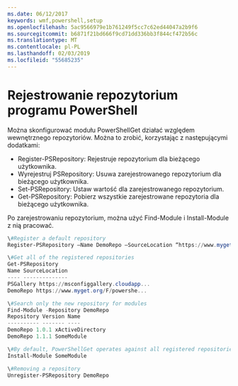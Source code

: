 ```yaml
---
ms.date: 06/12/2017
keywords: wmf,powershell,setup
ms.openlocfilehash: 5ac9566979e1b761249f5cc7c62ed44047a2b9f6
ms.sourcegitcommit: b6871f21bd666f9cd71dd336bb3f844cf472b56c
ms.translationtype: MT
ms.contentlocale: pl-PL
ms.lasthandoff: 02/03/2019
ms.locfileid: "55685235"
---
```

# <a name="register-a-powershell-repository"></a>Rejestrowanie repozytorium programu PowerShell
Można skonfigurować modułu PowerShellGet działać względem wewnętrznego repozytoriów. Można to zrobić, korzystając z następującymi dodatkami:
- Register-PSRepository: Rejestruje repozytorium dla bieżącego użytkownika.
- Wyrejestruj PSRepository: Usuwa zarejestrowanego repozytorium dla bieżącego użytkownika.
- Set-PSRepository: Ustaw wartość dla zarejestrowanego repozytorium.
- Get-PSRepository: Pobierz wszystkie zarejestrowane repozytoria dla bieżącego użytkownika.

Po zarejestrowaniu repozytorium, można użyć Find-Module i Install-Module z nią pracować.

```powershell
\#Register a default repository
Register-PSRepository –Name DemoRepo –SourceLocation “https://www.myget.org/F/powershellgetdemo/api/v2” –PublishLocation “<https://www.myget.org/F/powershellgetdemo/api/v2>/package” –InstallationPolicy –Trusted

\#Get all of the registered repositories
Get-PSRepository
Name SourceLocation
---- --------------
PSGallery https://msconfiggallery.cloudapp...
DemoRepo https://www.myget.org/F/powershe...

\#Search only the new repository for modules
Find-Module -Repository DemoRepo
Repository Version Name
---------- ------- ----
DemoRepo 1.0.1 xActiveDirectory
DemoRepo 1.1.1 SomeModule

\#By default, PowerShellGet operates against all registered repositories when none is specified. In this example, the “SomeModule” module is installed from the DemoRepo.
Install-Module SomeModule

\#Removing a repository
Unregister-PSRepository DemoRepo
```
